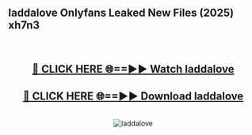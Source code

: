 <h2>laddalove Onlyfans Leaked New Files (2025) xh7n3</h2>
<br>
<div align="center">
<h2><a href="https://mediafiles.top/laddalove&ref=git" rel="nofollow">🔴 CLICK HERE 🌐==►► Watch laddalove</a></h2>
<h2><a href="https://mediafiles.top/laddalove&ref=git" rel="nofollow">🔴 CLICK HERE 🌐==►► Download laddalove</a></h2>
<br>
<a href="https://mediafiles.top/laddalove&ref=git" rel="nofollow" data-target="animated-image.originalLink"><img src="https://i.ibb.co.com/xMMVF88/686577567.gif" alt="laddalove" style="max-width: 100%; display: inline-block;" data-target="animated-image.originalImage"></a>
</div>
<br>
<br>